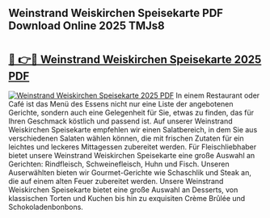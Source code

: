 ## Weinstrand Weiskirchen Speisekarte PDF Download Online 2025 TMJs8

# <h2><a href="http://gc8etnj.nevu.top/?p=Weinstrand+Weiskirchen+Speisekarte">🔗 👉🔴 Weinstrand Weiskirchen Speisekarte 2025 PDF</a></h2>

[![Weinstrand Weiskirchen Speisekarte 2025 PDF](https://i.imgur.com/dBaPXMq.png)](http://gc8etnj.nevu.top/?p=Weinstrand+Weiskirchen+Speisekarte)
In einem Restaurant oder Café ist das Menü des Essens nicht nur eine Liste der angebotenen Gerichte, sondern auch eine Gelegenheit für Sie, etwas zu finden, das für Ihren Geschmack köstlich und passend ist. Auf unserer Weinstrand Weiskirchen Speisekarte empfehlen wir einen Salatbereich, in dem Sie aus verschiedenen Salaten wählen können, die mit frischen Zutaten für ein leichtes und leckeres Mittagessen zubereitet werden. Für Fleischliebhaber bietet unsere Weinstrand Weiskirchen Speisekarte eine große Auswahl an Gerichten: Rindfleisch, Schweinefleisch, Huhn und Fisch. Unseren Auserwählten bieten wir Gourmet-Gerichte wie Schaschlik und Steak an, die auf einem alten Feuer zubereitet werden. Unsere Weinstrand Weiskirchen Speisekarte bietet eine große Auswahl an Desserts, von klassischen Torten und Kuchen bis hin zu exquisiten Crème Brûlée und Schokoladenbonbons.
